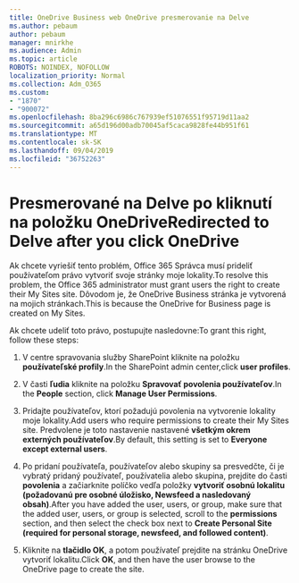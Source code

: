```yaml
---
title: OneDrive Business web OneDrive presmerovanie na Delve
ms.author: pebaum
author: pebaum
manager: mnirkhe
ms.audience: Admin
ms.topic: article
ROBOTS: NOINDEX, NOFOLLOW
localization_priority: Normal
ms.collection: Adm_O365
ms.custom:
- "1870"
- "900072"
ms.openlocfilehash: 8ba296c6986c767939ef51076551f95719d11aa2
ms.sourcegitcommit: a65d196d00adb70045af5caca9828fe44b951f61
ms.translationtype: MT
ms.contentlocale: sk-SK
ms.lasthandoff: 09/04/2019
ms.locfileid: "36752263"
---
```

# <a name="redirected-to-delve-after-you-click-onedrive"></a><span data-ttu-id="ab12b-102">Presmerované na Delve po kliknutí na položku OneDrive</span><span class="sxs-lookup"><span data-stu-id="ab12b-102">Redirected to Delve after you click OneDrive</span></span>

<span data-ttu-id="ab12b-103">Ak chcete vyriešiť tento problém, Office 365 Správca musí prideliť používateľom právo vytvoriť svoje stránky moje lokality.</span><span class="sxs-lookup"><span data-stu-id="ab12b-103">To resolve this problem, the Office 365 administrator must grant users the right to create their My Sites site.</span></span> <span data-ttu-id="ab12b-104">Dôvodom je, že OneDrive Business stránka je vytvorená na mojich stránkach.</span><span class="sxs-lookup"><span data-stu-id="ab12b-104">This is because the OneDrive for Business page is created on My Sites.</span></span>

<span data-ttu-id="ab12b-105">Ak chcete udeliť toto právo, postupujte nasledovne:</span><span class="sxs-lookup"><span data-stu-id="ab12b-105">To grant this right, follow these steps:</span></span>

1. <span data-ttu-id="ab12b-106">V centre spravovania služby SharePoint kliknite na položku **používateľské profily**.</span><span class="sxs-lookup"><span data-stu-id="ab12b-106">In the SharePoint admin center,click **user profiles**.</span></span>

2. <span data-ttu-id="ab12b-107">V časti **ľudia** kliknite na položku **Spravovať povolenia používateľov**.</span><span class="sxs-lookup"><span data-stu-id="ab12b-107">In the **People** section, click **Manage User Permissions**.</span></span>

3. <span data-ttu-id="ab12b-108">Pridajte používateľov, ktorí požadujú povolenia na vytvorenie lokality moje lokality.</span><span class="sxs-lookup"><span data-stu-id="ab12b-108">Add users who require permissions to create their My Sites site.</span></span> <span data-ttu-id="ab12b-109">Predvolene je toto nastavenie nastavené **všetkým okrem externých používateľov**.</span><span class="sxs-lookup"><span data-stu-id="ab12b-109">By default, this setting is set to **Everyone except external users**.</span></span>

4. <span data-ttu-id="ab12b-110">Po pridaní používateľa, používateľov alebo skupiny sa presvedčte, či je vybratý pridaný používateľ, používatelia alebo skupina, prejdite do časti **povolenia** a začiarknite políčko vedľa položky **vytvoriť osobnú lokalitu (požadovanú pre osobné úložisko, Newsfeed a nasledovaný obsah)**.</span><span class="sxs-lookup"><span data-stu-id="ab12b-110">After you have added the user, users, or group, make sure that the added user, users, or group is selected, scroll to the **permissions** section, and then select the check box next to **Create Personal Site (required for personal storage, newsfeed, and followed content)**.</span></span>

5. <span data-ttu-id="ab12b-111">Kliknite na **tlačidlo OK**, a potom používateľ prejdite na stránku OneDrive vytvoriť lokalitu.</span><span class="sxs-lookup"><span data-stu-id="ab12b-111">Click **OK**, and then have the user browse to the OneDrive page to create the site.</span></span>
